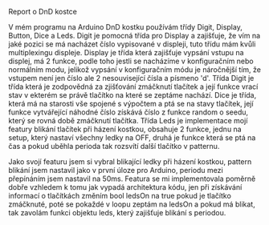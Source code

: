 Report o DnD kostce

V mém programu na Arduino DnD kostku používám třídy Digit, Display, Button, Dice a Leds. 
Digit je pomocná třída pro Display a zajišťuje, že vím na jaké pozici se má nacházet číslo vypisované v displeji, tuto třídu mám kvůli multiplexingu displeje.
Display je třída která zajišťuje vypsání vstupu na displej, má 2 funkce, podle toho jestli se nacházíme v konfiguračním nebo normálním modu, jelikož vypsání v konfiguračním módu je náročnější tím, že vstupem není jen číslo ale 2 nesouvisející čísla a písmeno 'd'. Třída Digit je třída která je zodpovědná za zjišťování zmáčknutí tlačítek a její funkce vrací stav v ekterém se právě tlačítko na které se zeptáme nachází. Dice je třída, která má na starosti vše spojené s výpočtem a ptá se na stavy tlačítek, její funkce vytvářející náhodné číslo získává číslo z funkce random o seedu, který se rovná době zmáčknutí tlačítka. Třída Leds je implementace mojí featury blikání tlačítek při házení kostkou, obsahuje 2 funkce, jednu na setup, který nastaví všechny ledky na OFF, druhá je funkce která se ptá na čas a pokud uběhla perioda tak rozsvítí další tlačítko v patternu.

Jako svojí featuru jsem si vybral blikající ledky při házení kostkou, pattern blikání jsem nastavil jako v první úloze pro Arduino, periodu mezi přepínáním jsem nastavil na 50ms. Featura se mi implementovala poměrně dobře vzhledem k tomu jak vypadá architektura kódu, jen při získávání informací o tlačítkách změním bool ledsOn na true pokud je tlačítko zmáčknuté, poté se pokaždé v loopu zeptám na ledsOn a pokud má blikat, tak zavolám funkci objektu leds, který zajišťuje blikání s periodou.
